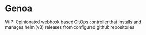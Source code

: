 # Genoa
WIP: Opinionated webhook based GitOps controller that installs and manages helm (v3) releases from configured github repositories
